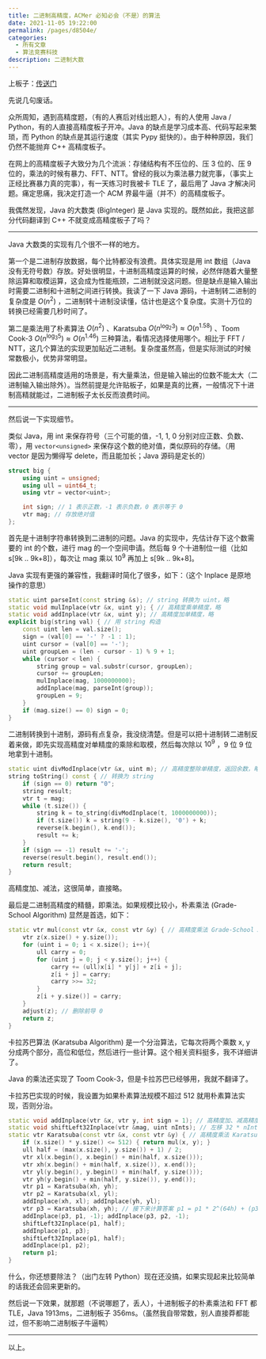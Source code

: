 ```yaml
---
title: 二进制高精度，ACMer 必知必会（不是）的算法
date: 2021-11-05 19:22:00
permalink: /pages/d8504e/
categories:
  - 所有文章
  - 算法竞赛科技
description: 二进制大数
---
```


上板子：[传送门](https://github.com/axiomofchoice-hjt/ACM-axiomofchoice/blob/master/BigInt.cpp)

先说几句废话。

众所周知，遇到高精度题，（有的人赛后对线出题人），有的人使用 Java / Python，有的人直接高精度板子开冲。Java 的缺点是学习成本高、代码写起来繁琐，而 Python 的缺点是其运行速度（其实 Pypy 挺快的）。由于种种原因，我们仍然不能抛弃 C++ 高精度板子。

在网上的高精度板子大致分为几个流派：存储结构有不压位的、压 3 位的、压 9 位的，乘法的时候有暴力、FFT、NTT。曾经的我以为乘法暴力就完事，（事实上正经比赛暴力真的完事），有一天练习时我被卡 TLE 了，最后用了 Java 才解决问题。痛定思痛，我决定打造一个 ACM 界最牛逼（并不）的高精度板子。

我偶然发现，Java 的大数类 (BigInteger) 是 Java 实现的。既然如此，我把这部分代码翻译到 C++ 不就变成高精度板子了吗？

***

Java 大数类的实现有几个很不一样的地方。

第一个是二进制存放数据，每个比特都没有浪费。具体实现是用 int 数组（Java 没有无符号数）存放。好处很明显，十进制高精度运算的时候，必然伴随着大量整除运算和取模运算，这会成为性能瓶颈，二进制就没这问题。但是缺点是输入输出时需要二进制和十进制之间进行转换。我读了一下 Java 源码，十进制转二进制的复杂度是 $O(n^2)$ ，二进制转十进制没读懂，估计也是这个复杂度。实测十万位的转换已经需要几秒时间了。

第二是乘法用了朴素算法 $O(n^2)$ 、Karatsuba $O(n^{\log_2 3})\approx O(n^{1.58})$ 、Toom Cook-3 $O(n^{\log_3 5})\approx O(n^{1.46})$ 三种算法，看情况选择使用哪个。相比于 FFT / NTT，这几个算法的实现更加贴近二进制。复杂度虽然高，但是实际测试的时候常数极小，优势非常明显。

因此二进制高精度适用的场景是，有大量乘法，但是输入输出的位数不能太大（二进制输入输出除外）。当然前提是允许贴板子，如果是真的比赛，一般情况下十进制高精就能过，二进制板子太长反而浪费时间。

***

然后说一下实现细节。

类似 Java，用 int 来保存符号（三个可能的值，-1, 1, 0 分别对应正数、负数、零），用 `vector<unsigned>` 来保存这个数的绝对值，类似原码的存储。（用 vector 是因为懒得写 delete，而且能加长；Java 源码是定长的）

```cpp
struct big {
    using uint = unsigned;
    using ull = uint64_t;
    using vtr = vector<uint>;

    int sign; // 1 表示正数，-1 表示负数，0 表示等于 0
    vtr mag; // 存放绝对值
};
```

首先是十进制字符串转换到二进制的问题。Java 的实现中，先估计存下这个数需要的 int 的个数，进行 mag 的一个空间申请。然后每 9 个十进制位一组（比如 s[9k .. 9k+8]），每次让 mag 乘以 $10^9$ 再加上 s[9k .. 9k+8]。

Java 实现有更强的兼容性，我翻译时简化了很多，如下：（这个 Inplace 是原地操作的意思）

```cpp
static uint parseInt(const string &s); // string 转换为 uint，略
static void mulInplace(vtr &x, uint y); { // 高精度乘单精度，略
static void addInplace(vtr &x, uint y); // 高精度加单精度，略
explicit big(string val) { // 用 string 构造
    const uint len = val.size();
    sign = (val[0] == '-' ? -1 : 1);
    uint cursor = (val[0] == '-');
    uint groupLen = (len - cursor - 1) % 9 + 1;
    while (cursor < len) {
        string group = val.substr(cursor, groupLen);
        cursor += groupLen;
        mulInplace(mag, 1000000000);
        addInplace(mag, parseInt(group));
        groupLen = 9;
    }
    if (mag.size() == 0) sign = 0;
}
```

二进制转换到十进制，源码有点复杂，我没绕清楚。但是可以把十进制转二进制反着来做，即先实现高精度对单精度的乘除和取模，然后每次除以 $10^9$ ，9 位 9 位地拿到十进制。

```cpp
static uint divModInplace(vtr &x, uint m); // 高精度整除单精度，返回余数，略
string toString() const { // 转换为 string
    if (sign == 0) return "0";
    string result;
    vtr t = mag;
    while (t.size()) {
        string k = to_string(divModInplace(t, 1000000000));
        if (t.size()) k = string(9 - k.size(), '0') + k;
        reverse(k.begin(), k.end());
        result += k;
    }
    if (sign == -1) result += '-';
    reverse(result.begin(), result.end());
    return result;
}
```

高精度加、减法，这很简单，直接略。

最后是二进制高精度的精髓，即乘法。如果规模比较小，朴素乘法 (Grade-School Algorithm) 显然是首选，如下：

```cpp
static vtr mul(const vtr &x, const vtr &y) { // 高精度乘法 Grade-School Algorithm
    vtr z(x.size() + y.size());
    for (uint i = 0; i < x.size(); i++){
        ull carry = 0;
        for (uint j = 0; j < y.size(); j++) {
            carry += (ull)x[i] * y[j] + z[i + j];
            z[i + j] = carry;
            carry >>= 32;
        }
        z[i + y.size()] = carry;
    }
    adjust(z); // 删除前导 0
    return z;
}
```

卡拉苏巴算法 (Karatsuba Algorithm) 是一个分治算法，它每次将两个乘数 x, y 分成两个部分，高位和低位，然后进行一些计算。这个相关资料挺多，我不详细讲了。

Java 的乘法还实现了 Toom Cook-3，但是卡拉苏巴已经够用，我就不翻译了。

卡拉苏巴实现的时候，我设置为如果朴素算法规模不超过 512 就用朴素算法实现，否则分治。

```cpp
static void addInplace(vtr &x, vtr y, int sign = 1); // 高精度加、减高精度，sign 为 -1 表示减法，且必须满足 x > y，略
static void shiftLeft32Inplace(vtr &mag, uint nInts); // 左移 32 * nInts 位，略
static vtr Karatsuba(const vtr &x, const vtr &y) { // 高精度乘法 Karatsuba Algorithm
    if (x.size() * y.size() <= 512) { return mul(x, y); }
    ull half = (max(x.size(), y.size()) + 1) / 2;
    vtr xl(x.begin(), x.begin() + min(half, x.size()));
    vtr xh(x.begin() + min(half, x.size()), x.end());
    vtr yl(y.begin(), y.begin() + min(half, y.size()));
    vtr yh(y.begin() + min(half, y.size()), y.end());
    vtr p1 = Karatsuba(xh, yh);
    vtr p2 = Karatsuba(xl, yl);
    addInplace(xh, xl); addInplace(yh, yl);
    vtr p3 = Karatsuba(xh, yh); // 接下来计算答案 p1 = p1 * 2^(64h) + (p3 - p1 - p2) * 2^(32h) + p2
    addInplace(p3, p1, -1); addInplace(p3, p2, -1);
    shiftLeft32Inplace(p1, half);
    addInplace(p1, p3);
    shiftLeft32Inplace(p1, half);
    addInplace(p1, p2);
    return p1;
}
```

什么，你还想要除法？（出门左转 Python）现在还没搞，如果实现起来比较简单的话我还会回来更新的。

然后说一下效果，就那题（不说哪题了，丢人），十进制板子的朴素乘法和 FFT 都 TLE，Java 1913ms，二进制板子 356ms。（虽然我自带常数，别人直接莽都能过，但不影响二进制板子牛逼鸭）

***

以上。
